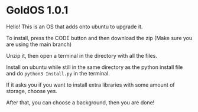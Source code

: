 # GoldOS 1.0.1

Hello! This is an OS that adds onto ubuntu to upgrade it.

To install, press the CODE button and then download the zip (Make sure you are using the main branch)

Unzip it, then open a terminal in the directory with all the files.

Install on ubuntu while still in the same directory as the python install file and do ```python3 Install.py``` in the terminal.

If it asks you if you want to install extra libraries with some amount of storage, choose yes.

After that, you can choose a background, then you are done!
